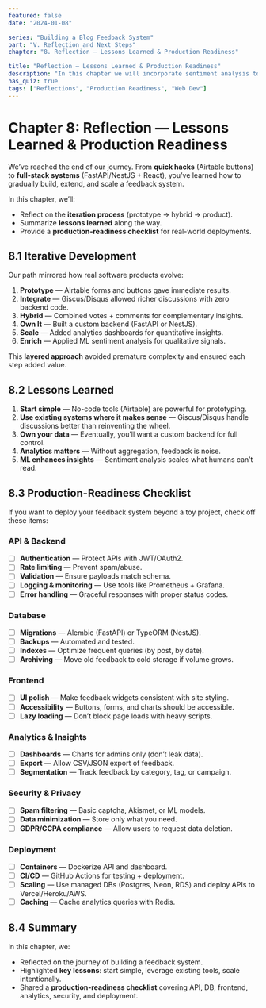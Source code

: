 ```yaml
---
featured: false
date: "2024-01-08"

series: "Building a Blog Feedback System"
part: "V. Reflection and Next Steps"
chapter: "8. Reflection — Lessons Learned & Production Readiness"

title: "Reflection — Lessons Learned & Production Readiness"
description: "In this chapter we will incorporate sentiment analysis to our feedback system, using FuggingFace Transformers, and PyTorch framework."
has_quiz: true
tags: ["Reflections", "Production Readiness", "Web Dev"]
---
```


# Chapter 8: Reflection — Lessons Learned & Production Readiness

We’ve reached the end of our journey.
From **quick hacks** (Airtable buttons) to **full-stack systems** (FastAPI/NestJS + React), you’ve learned how to gradually build, extend, and scale a feedback system.

In this chapter, we’ll:

* Reflect on the **iteration process** (prototype → hybrid → product).
* Summarize **lessons learned** along the way.
* Provide a **production-readiness checklist** for real-world deployments.

## 8.1 Iterative Development

Our path mirrored how real software products evolve:

1. **Prototype** — Airtable forms and buttons gave immediate results.
2. **Integrate** — Giscus/Disqus allowed richer discussions with zero backend code.
3. **Hybrid** — Combined votes + comments for complementary insights.
4. **Own It** — Built a custom backend (FastAPI or NestJS).
5. **Scale** — Added analytics dashboards for quantitative insights.
6. **Enrich** — Applied ML sentiment analysis for qualitative signals.

This **layered approach** avoided premature complexity and ensured each step added value.

## 8.2 Lessons Learned

1. **Start simple** — No-code tools (Airtable) are powerful for prototyping.
2. **Use existing systems where it makes sense** — Giscus/Disqus handle discussions better than reinventing the wheel.
3. **Own your data** — Eventually, you’ll want a custom backend for full control.
4. **Analytics matters** — Without aggregation, feedback is noise.
5. **ML enhances insights** — Sentiment analysis scales what humans can’t read.

## 8.3 Production-Readiness Checklist

If you want to deploy your feedback system beyond a toy project, check off these items:

### API & Backend

* [ ] **Authentication** — Protect APIs with JWT/OAuth2.
* [ ] **Rate limiting** — Prevent spam/abuse.
* [ ] **Validation** — Ensure payloads match schema.
* [ ] **Logging & monitoring** — Use tools like Prometheus + Grafana.
* [ ] **Error handling** — Graceful responses with proper status codes.

### Database

* [ ] **Migrations** — Alembic (FastAPI) or TypeORM (NestJS).
* [ ] **Backups** — Automated and tested.
* [ ] **Indexes** — Optimize frequent queries (by post, by date).
* [ ] **Archiving** — Move old feedback to cold storage if volume grows.

### Frontend

* [ ] **UI polish** — Make feedback widgets consistent with site styling.
* [ ] **Accessibility** — Buttons, forms, and charts should be accessible.
* [ ] **Lazy loading** — Don’t block page loads with heavy scripts.

### Analytics & Insights

* [ ] **Dashboards** — Charts for admins only (don’t leak data).
* [ ] **Export** — Allow CSV/JSON export of feedback.
* [ ] **Segmentation** — Track feedback by category, tag, or campaign.

### Security & Privacy

* [ ] **Spam filtering** — Basic captcha, Akismet, or ML models.
* [ ] **Data minimization** — Store only what you need.
* [ ] **GDPR/CCPA compliance** — Allow users to request data deletion.

### Deployment

* [ ] **Containers** — Dockerize API and dashboard.
* [ ] **CI/CD** — GitHub Actions for testing + deployment.
* [ ] **Scaling** — Use managed DBs (Postgres, Neon, RDS) and deploy APIs to Vercel/Heroku/AWS.
* [ ] **Caching** — Cache analytics queries with Redis.

## 8.4 Summary

In this chapter, we:

* Reflected on the journey of building a feedback system.
* Highlighted **key lessons**: start simple, leverage existing tools, scale intentionally.
* Shared a **production-readiness checklist** covering API, DB, frontend, analytics, security, and deployment.


